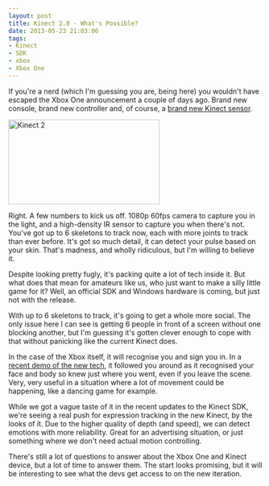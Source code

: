 ```yaml
---
layout: post
title: Kinect 2.0 - What's Possible?
date: 2013-05-23 21:03:06
tags:
- Kinect
- SDK
- xbox
- Xbox One
---
```

<p>If you're a nerd (which I'm guessing you are, being here) you wouldn't have escaped the Xbox One announcement a couple of days ago. Brand new console, brand new controller and, of course, a <a href="http://gizmodo.com/kinect-2-full-video-walkthrough-the-xbox-sees-you-like-509155673">brand new Kinect sensor</a>.</p>
<p><img class="size-medium wp-image-323 aligncenter" alt="Kinect 2" src="{{ site.baseurl }}/assets/Kinect-2-300x168.jpg" width="300" height="168" /></p>
<p>Right. A few numbers to kick us off. 1080p 60fps camera to capture you in the light, and a high-density IR sensor to capture you when there's not. You've got up to 6 skeletons to track now, each with more joints to track than ever before. It's got so much detail, it can detect your pulse based on your skin. That's madness, and wholly ridiculous, but I'm willing to believe it.</p>
<p>Despite looking pretty fugly, it's packing quite a lot of tech inside it. But what does that mean for amateurs like us, who just want to make a silly little game for it? Well, an official SDK and Windows hardware is coming, but just not with the release.</p>
<p>With up to 6 skeletons to track, it's going to get a whole more social. The only issue here I can see is getting 6 people in front of a screen without one blocking another, but I'm guessing it's gotten clever enough to cope with that without panicking like the current Kinect does.</p>
<p>In the case of the Xbox itself, it will recognise you and sign you in. In a <a href="http://www.wired.com/gadgetlab/2013/05/xbox-one/#mission">recent demo of the new tech</a>, it followed you around as it recognised your face and body so knew just where you went, even if you leave the scene. Very, very useful in a situation where a lot of movement could be happening, like a dancing game for example.</p>
<p>While we got a vague taste of it in the recent updates to the Kinect SDK, we're seeing a real push for expression tracking in the new Kinect, by the looks of it. Due to the higher quality of depth (and speed), we can detect emotions with more reliability. Great for an advertising situation, or just something where we don't need actual motion controlling.</p>
<p>There's still a lot of questions to answer about the Xbox One and Kinect device, but a lot of time to answer them. The start looks promising, but it will be interesting to see what the devs get access to on the new iteration.</p>
